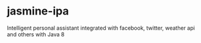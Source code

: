 # jasmine-ipa
Intelligent personal assistant integrated with facebook, twitter, weather api and others with Java 8
